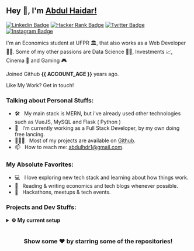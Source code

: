 ## Hey 👋, I'm [Abdul Haidar!](https://github.com/abdulhdr)

[![Linkedin Badge](https://img.shields.io/badge/-LinkedIn-0e76a8?style=flat-square&logo=Linkedin&logoColor=white)](https://www.linkedin.com/in/abdulhdr/)
[![Hacker Rank Badge](https://img.shields.io/badge/-Hackerrank-2EC866?style=for-the-badge&logo=HackerRank&logoColor=white)](https://www.hackerrank.com/abdulhdr1/)
[![Twitter Badge](https://img.shields.io/badge/-Twitter-00acee?style=flat-square&logo=Twitter&logoColor=white)](https://twitter.com/abdulhdr1)
[![Instagram Badge](https://img.shields.io/badge/-Instagram-e4405f?style=flat-square&logo=Instagram&logoColor=white)](https://www.instagram.com/abdulhdr1/)

I'm an Economics student at UFPR 🏛, that also works as a Web Developer 👨‍💻.
Some of my other passions are Data Science 👨‍🔬, Investments 📈, Cinema 🎥 and Gaming 🎮

Joined Github **{{ ACCOUNT_AGE }}** years ago.

Like My Work? Get in touch!

### Talking about Personal Stuffs:

- 🛠 &nbsp; My main stack is MERN, but i've already used other technologies </br>
  such as VueJS, MySQL and Flask ( Python )
- 🚀 &nbsp; I’m currently working as a Full Stack Developer, by my own doing free lancing.
- 👨🏻‍💻 &nbsp; Most of my projects are available on [Github](https://github.com/abdulhdr).
- 📫 &nbsp; How to reach me: abdulhdr1@gmail.com.

### My Absolute Favorites:

- 💻 &nbsp; I love exploring new tech stack and learning about how things work.
- 📰 &nbsp; Reading & writing economics and tech blogs whenever possible.
- 🍕 &nbsp; Hackathons, meetups & tech events.

### Projects and Dev Stuffs:

<details>	
  <br />
  <summary><b>⚙️ My current setup</b></summary>
  	<ul>
  	    <li><b>OS:</b> Windows 10</li>
	    <li><b>Processor: </b> Ryzen 7 1700 </li>
	    <li><b>GPU: </b> Radeon R7 360 </li>
	    <li><b>Memory: </b> 16GB 3000MHz </li>
	    <li><b>Terminal: </b> ZSH: Oh My Zsh </li>
	    <li><b>Code Editor:</b> VSCode </li>
	    <br />
	</ul>	
</details>

#

<div align="center">

### Show some ❤️ by starring some of the repositories!

<!-- This readme was created using Pavan's Gandhi template,
it can be found in https://github.com/iampavangandhi/iampavangandhi/blob/master/README.md-->
</div>
